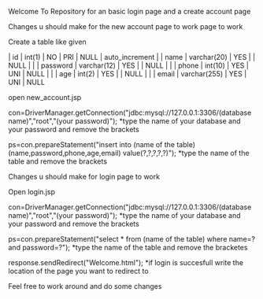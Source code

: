Welcome To Repository for an basic login page and a create account page 

Changes u should make for the new account page to work page to work

Create a table like given 
 
| id       | int(1)       | NO   | PRI | NULL    | auto_increment |
| name     | varchar(20)  | YES  |     | NULL    |                |
| password | varchar(12)  | YES  |     | NULL    |                |
| phone    | int(10)      | YES  | UNI | NULL    |                |
| age      | int(2)       | YES  |     | NULL    |                |
| email    | varchar(255) | YES  | UNI | NULL

open new_account.jsp

con=DriverManager.getConnection("jdbc:mysql://127.0.0.1:3306/(database name)","root","(your password)");          *type the name of your database and your password and remove the brackets

ps=con.prepareStatement("insert into (name of the table) (name,password,phone,age,email) value(?,?,?,?,?)");      *type the name of the table and remove the brackets

Changes u should make for login page to work

Open login.jsp

con=DriverManager.getConnection("jdbc:mysql://127.0.0.1:3306/(database name)","root","(your password)");         *type the name of your database and your password and remove the brackets

ps=con.prepareStatement("select * from (name of the table) where name=? and password=?");                        *type the name of the table and remove the bracketes 

response.sendRedirect("Welcome.html");                                                                           *if login is succesfull write the location of the page you want to redirect to


Feel free to work around and do some changes
